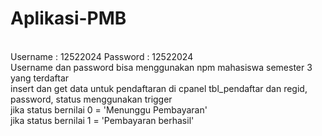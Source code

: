 # Aplikasi-PMB
<br>
Username : 12522024
Password : 12522024
<br>
Username dan password bisa menggunakan npm mahasiswa semester 3 yang terdaftar
<br>
insert dan get data untuk pendaftaran di cpanel tbl_pendaftar dan regid, password, status menggunakan trigger
<br> jika status bernilai 0 = 'Menunggu Pembayaran'<br>
    jika status bernilai 1 = 'Pembayaran berhasil'
